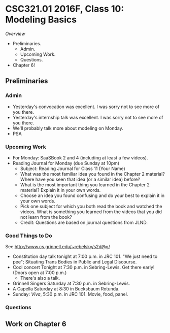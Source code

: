 CSC321.01 2016F, Class 10: Modeling Basics
==========================================

_Overview_

* Preliminaries.
    * Admin.
    * Upcoming Work.
    * Questions.
* Chapter 6!

Preliminaries
-------------

### Admin

* Yesterday's convocation was excellent.  I was sorry not to see more
  of you there.
* Yesterday's internship talk was excellent.  I was sorry not to see
  more of you there.
* We'll probably talk more about modeling on Monday.
* PSA

### Upcoming Work

* For Monday: SaaSBook 2 and 4 (including at least a few videos).
* Reading Journal for Monday (due Sunday at 10pm)
    * Subject: Reading Journal for Class 11 (Your Name)
    * What was the most familiar idea you found in the Chapter 2 material? 
      Where have you seen that idea (or a similar idea) before?  
    * What is the most important thing you learned in the Chapter 2 material? 
      Explain it in your own words.
    * Choose an idea you found confusing and do your best to explain it 
      in your own words.
    * Pick one subject for which you both read the book and watched the
      videos.  What is something you learned from the videos that you did 
      not learn from the book? 
    * Credit: Questions are based on journal questions from JLND.

### Good Things to Do

See <http://www.cs.grinnell.edu/~rebelsky/s2d@g/>

* Constitution day talk tonight at 7:00 p.m. in JRC 101.  "We just need
  to pee"; Situating Trans Bodies in Public and Legal Discourse.
* Cool concert Tonight at 7:30 p.m. in Sebring-Lewis.  Get there early!
  (Doors open at 7:00 p.m.)
    * There's also a talk.
* Grinnell Singers Saturday at 7:30 p.m. in Sebring-Lewis.
* A Capella Saturday at 8:30 in Bucksbaum Rotunda.
* Sunday: *Viva*, 5:30 p.m. in JRC 101.  Movie, food, panel.

### Questions

Work on Chapter 6
-----------------
